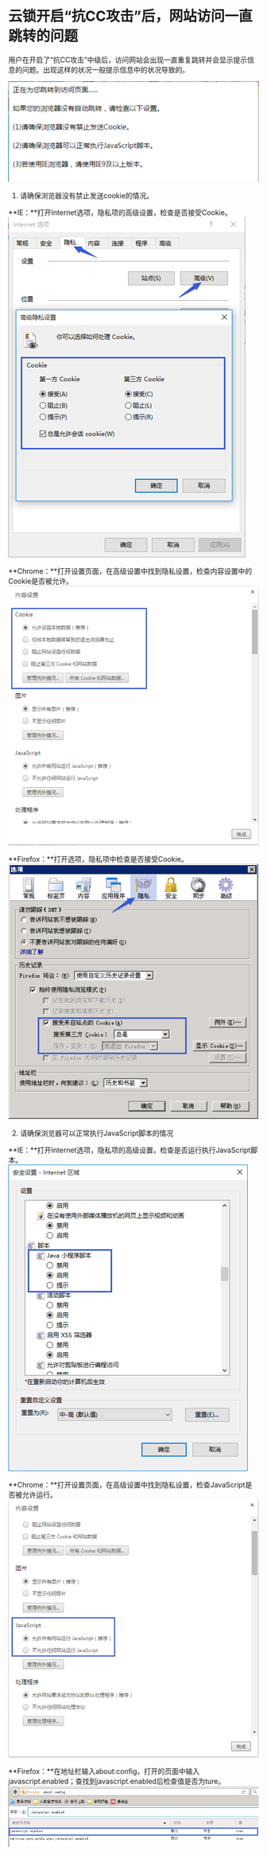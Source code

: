 # 云锁开启“抗CC攻击”后，网站访问一直跳转的问题

用户在开启了“抗CC攻击”中级后，访问网站会出现一直重复跳转并会显示提示信息的问题。出现这样的状况一般提示信息中的状况导致的。

 ![](/assets/q2701.png)

1. 请确保浏览器没有禁止发送cookie的情况。

 **IE：**打开Internet选项，隐私项的高级设置，检查是否接受Cookie。
![](/assets/q2702.png)

 **Chrome：**打开设置页面，在高级设置中找到隐私设置，检查内容设置中的Cookie是否被允许。
![](/assets/q2703.png)

 **Firefox：**打开选项，隐私项中检查是否接受Cookie。
![](/assets/q2704.png)

2. 请确保浏览器可以正常执行JavaScript脚本的情况

 **IE：**打开Internet选项，隐私项的高级设置，检查是否运行执行JavaScript脚本。
![](/assets/q2705.png)

 **Chrome：**打开设置页面，在高级设置中找到隐私设置，检查JavaScript是否被允许运行。
![](/assets/q2706.png)

 **Firefox：**在地址栏输入about:config，打开的页面中输入javascript.enabled；查找到javascript.enabled后检查值是否为ture。
![](/assets/q2707.png)

